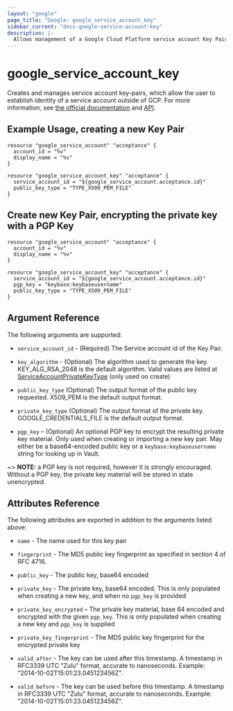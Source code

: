 ```yaml
---
layout: "google"
page_title: "Google: google_service_account_key"
sidebar_current: "docs-google-service-account-key"
description: |-
  Allows management of a Google Cloud Platform service account Key Pair
---
```


# google\_service\_account\_key

Creates and manages service account key-pairs, which allow the user to establish identity of a service account outside of GCP. For more information, see [the official documentation](https://cloud.google.com/iam/docs/creating-managing-service-account-keys) and [API](https://cloud.google.com/iam/reference/rest/v1/projects.serviceAccounts.keys).


## Example Usage, creating a new Key Pair

```hcl
resource "google_service_account" "acceptance" {
  account_id = "%v"
  display_name = "%v"
}

resource "google_service_account_key" "acceptance" {
  service_account_id = "${google_service_account.acceptance.id}"
  public_key_type = "TYPE_X509_PEM_FILE"
}
```

## Create new Key Pair, encrypting the private key with a PGP Key

```hcl
resource "google_service_account" "acceptance" {
  account_id = "%v"
  display_name = "%v"
}

resource "google_service_account_key" "acceptance" {
  service_account_id = "${google_service_account.acceptance.id}"
  pgp_key = "keybase:keybaseusername"
  public_key_type = "TYPE_X509_PEM_FILE"
}
```

## Argument Reference

The following arguments are supported:

* `service_account_id` - (Required) The Service account id of the Key Pair.

* `key_algorithm` - (Optional) The algorithm used to generate the key. KEY_ALG_RSA_2048 is the default algorithm.
Valid values are listed at
[ServiceAccountPrivateKeyType](https://cloud.google.com/iam/reference/rest/v1/projects.serviceAccounts.keys#ServiceAccountKeyAlgorithm)
(only used on create)

* `public_key_type` (Optional) The output format of the public key requested. X509_PEM is the default output format.

* `private_key_type` (Optional) The output format of the private key. GOOGLE_CREDENTIALS_FILE is the default output format.

* `pgp_key` – (Optional) An optional PGP key to encrypt the resulting private
key material. Only used when creating or importing a new key pair. May either be
a base64-encoded public key or a `keybase:keybaseusername` string for looking up
in Vault.

~> **NOTE:** a PGP key is not required, however it is strongly encouraged.
Without a PGP key, the private key material will be stored in state unencrypted.

## Attributes Reference

The following attributes are exported in addition to the arguments listed above:

* `name` - The name used for this key pair

* `fingerprint` - The MD5 public key fingerprint as specified in section 4 of RFC 4716.

* `public_key` - The public key, base64 encoded

* `private_key` - The private key, base64 encoded. This is only populated
when creating a new key, and when no `pgp_key` is provided

* `private_key_encrypted` – The private key material, base 64 encoded and
encrypted with the given `pgp_key`. This is only populated when creating a new
key and `pgp_key` is supplied

* `private_key_fingerprint` - The MD5 public key fingerprint for the encrypted
private key

* `valid_after` - The key can be used after this timestamp. A timestamp in RFC3339 UTC "Zulu" format, accurate to nanoseconds. Example: "2014-10-02T15:01:23.045123456Z".

* `valid_before` - The key can be used before this timestamp.
A timestamp in RFC3339 UTC "Zulu" format, accurate to nanoseconds. Example: "2014-10-02T15:01:23.045123456Z".


